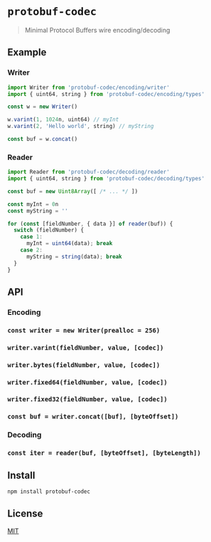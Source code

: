 # `protobuf-codec`

> Minimal Protocol Buffers wire encoding/decoding

## Example

### Writer

```js
import Writer from 'protobuf-codec/encoding/writer'
import { uint64, string } from 'protobuf-codec/encoding/types'

const w = new Writer()

w.varint(1, 1024n, uint64) // myInt
w.varint(2, 'Hello world', string) // myString

const buf = w.concat()
```

### Reader

```js
import Reader from 'protobuf-codec/decoding/reader'
import { uint64, string } from 'protobuf-codec/decoding/types'

const buf = new Uint8Array([ /* ... */ ])

const myInt = 0n
const myString = ''

for (const [fieldNumber, { data }] of reader(buf)) {
  switch (fieldNumber) {
    case 1:
      myInt = uint64(data); break
    case 2:
      myString = string(data); break
  }
}
```

## API

### Encoding

### `const writer = new Writer(prealloc = 256)`

### `writer.varint(fieldNumber, value, [codec])`

### `writer.bytes(fieldNumber, value, [codec])`

### `writer.fixed64(fieldNumber, value, [codec])`

### `writer.fixed32(fieldNumber, value, [codec])`

### `const buf = writer.concat([buf], [byteOffset])`

### Decoding

### `const iter = reader(buf, [byteOffset], [byteLength])`



## Install

```sh
npm install protobuf-codec
```

## License

[MIT](LICENSE)
